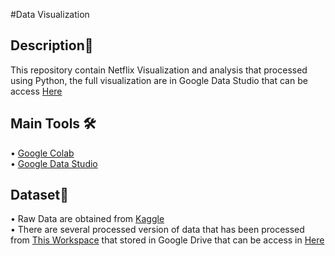 #Data Visualization
## Description🔎
This repository contain Netflix Visualization and analysis that processed using Python, the full visualization are in Google Data Studio that can be access <a href="https://datastudio.google.com/reporting/7d825c62-e6d1-4974-9764-25f20fe57565">Here</a>  

## Main Tools 🛠
• <a href="https://colab.research.google.com/">Google Colab</a> 
<br>
• <a href="https://datastudio.google.com/">Google Data Studio</a>
<br>

## Dataset💾
• Raw Data are obtained from <a href="https://www.kaggle.com/datasets/shivamb/netflix-shows">Kaggle</a>
<br>
• There are several processed version of data that has been processed from <a href="https://colab.research.google.com/drive/1KhvlqLMn5I8q3oPIfmlUI9PHz9u8iO3C?usp=sharing">This Workspace</a> that stored in Google Drive that can be access in <a href="https://drive.google.com/drive/folders/15tdw70K6sNQUikji9eH7WBCX9OAAn1w3?usp=sharing">Here</a>


